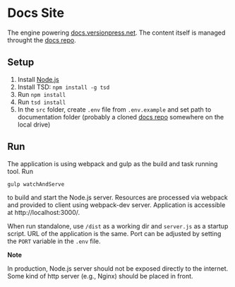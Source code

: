# Docs Site

The engine powering [docs.versionpress.net](http://docs.versionpress.net/en). The content itself is managed throught the [docs repo](https://github.com/versionpress/docs).


## Setup

1. Install [Node.js](https://nodejs.org)
2. Install TSD: `npm install -g tsd`
3. Run `npm install`
4. Run `tsd install`
5. In the `src` folder, create `.env` file from `.env.example` and set path to documentation folder (probably a cloned [docs repo](https://github.com/versionpress/docs) somewhere on the local drive)


## Run

The application is using webpack and gulp as the build and task running tool. Run

    gulp watchAndServe

to build and start the Node.js server. Resources are processed via webpack and provided to client using webpack-dev server. Application is accessible at http://localhost:3000/.

When run standalone, use `/dist` as a working dir and `server.js` as a startup script. URL of the application is the same. Port can be adjusted by setting the `PORT` variable in the `.env` file.

**Note**

In production, Node.js server should not be exposed directly to the internet. Some kind of http server (e.g., Nginx) should be placed in front.

